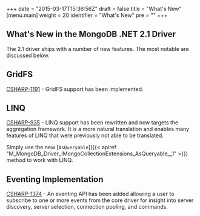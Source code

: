 +++
date = "2015-03-17T15:36:56Z"
draft = false
title = "What's New"
[menu.main]
  weight = 20
  identifier = "What's New"
  pre = "<i class='fa fa-star'></i>"
+++

## What's New in the MongoDB .NET 2.1 Driver

The 2.1 driver ships with a number of new features. The most notable are discussed below.


## GridFS

[CSHARP-1191](https://jira.mongodb.org/browse/CSHARP-1191) - GridFS support has been implemented.


## LINQ

[CSHARP-935](https://jira.mongodb.org/browse/CSHARP-935) - LINQ support has been rewritten and now targets the aggregation framework. It is a more natural translation and enables many features of LINQ that were previously not able to be translated.

Simply use the new [`AsQueryable`]({{< apiref "M_MongoDB_Driver_IMongoCollectionExtensions_AsQueryable__1" >}}) method to work with LINQ.


## Eventing Implementation

[CSHARP-1374](https://jira.mongodb.org/browse/CSHARP-1374) - An eventing API has been added allowing a user to subscribe to one or more events from the core driver for insight into server discovery, server selection, connection pooling, and commands.